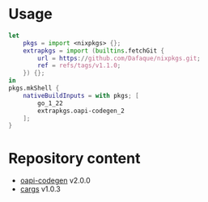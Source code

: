 # Usage
```nix
let
    pkgs = import <nixpkgs> {};
    extrapkgs = import (builtins.fetchGit {
        url = https://github.com/Dafaque/nixpkgs.git;
        ref = refs/tags/v1.1.0;
    }) {};
in
pkgs.mkShell {
    nativeBuildInputs = with pkgs; [
        go_1_22
        extrapkgs.oapi-codegen_2
    ];
}
```

# Repository content
* [oapi-codegen](https://github.com/deepmap/oapi-codegen) v2.0.0
* [cargs](https://github.com/Dafaque/cargs) v1.0.3

